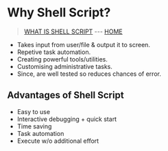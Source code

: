 # Why Shell Script?

> [WHAT IS SHELL SCRIPT](008_What_is_Shell_Script.md) --- [HOME](../README.md)

* Takes input from user/file & output it to screen.
* Repetive task automation.
* Creating powerful tools/utilities.
* Customising administrative tasks.
* Since, are well tested so reduces chances of error.

## Advantages of Shell Script
* Easy to use
* Interactive debugging + quick start
* Time saving
* Task automation
* Execute w/o additional effort